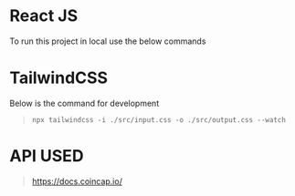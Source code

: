 # React JS

To run this project in local
use the below commands

>

# TailwindCSS

Below is the command for development

> `npx tailwindcss -i ./src/input.css -o ./src/output.css --watch`

# API USED

> https://docs.coincap.io/
